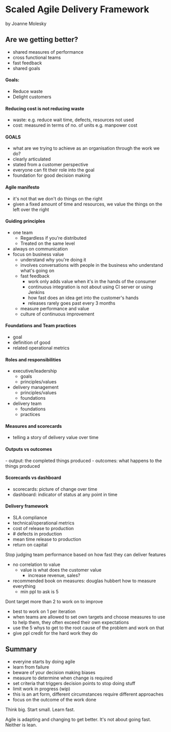 # Scaled Agile Delivery Framework 
by Joanne Molesky

## Are we getting better?
- shared measures of performance
- ‎cross functional teams
- ‎fast feedback
- ‎shared goals 

#### Goals:
- Reduce waste 
- Delight customers 

#### Reducing cost is not reducing waste
- waste: e.g. reduce wait time, defects, resources not used
- ‎cost: measured in terms of no. of units e.g. manpower cost

#### GOALS
- what are we trying to achieve as an organisation through the work we do?
- ‎clearly articulated
- ‎stated from a customer perspective
- ‎everyone can fit their role into the goal
- ‎foundation for good decision making

#### Agile manifesto
- it's not that we don't do things on the right
- ‎given a fixed amount of time and resources, we value the things on the left over the right

#### Guiding principles
- one team
  - ‎Regardless if you're distributed
  - Treated on the same level
- ‎always on communication
- ‎focus on business value
  - ‎understand why you're doing it
  - ‎involves conversations with people in the business who understand what's going on
  - ‎fast feedback
    - ‎work only adds value when it's in the hands of the consumer
    - ‎continuous integration is not about using CI server or using Jenkins 
    - ‎how fast does an idea get into the customer's hands
    - ‎releases rarely goes past every 3 months
  - ‎measure performance and value
  - ‎culture of continuous improvement

#### Foundations and Team practices
- goal
- ‎definition of good
- ‎related operational metrics 

#### Roles and responsibilities
- executive/leadership
  - ‎goals
  - ‎principles/values
- ‎delivery management
  - ‎principles/values
  - ‎foundations
- ‎delivery team
  - ‎foundations
  - ‎practices

#### Measures and scorecards
 - telling a story of delivery value over time

#### Outputs vs outcomes
 ‎- output: the completed things produced
 ‎- outcomes: what happens to the things produced

#### Scorecards vs dashboard
- scorecards: picture of change over time
- ‎dashboard: indicator of status at any point in time

#### Delivery framework
- SLA compliance
- ‎technical/operational metrics
- ‎cost of release to production
- ‎# defects in production
- ‎mean time release to production
- ‎return on capital

Stop judging team performance based on how fast they can deliver features
- no correlation to value
  - ‎value is what does the customer value
    - increase revenue, sales?
 - ‎recommended book on measures: douglas hubbert how to measure everything
   - ‎min ppl to ask is 5

Dont target more than 2 to work on to improve
- best to work on 1 per iteration
- ‎when teams are allowed to set own targets and choose measures to use to help them, they often exceed their own expectations
- ‎use the 5 whys to get to the root cause of the problem and work on that
- ‎give ppl credit for the hard work they do

## Summary
-  everyine starts by doing agile
-  ‎learn from failure
-  ‎beware of your decision making biases
-  ‎measure to determine when change is required
-  ‎set criteria that triggers decision points to stop doing stuff 
-  ‎limit work in progress (wip)
-  ‎this is an art form, different circumstances require different approaches
-  ‎focus on the outcome of the work done
 ‎
 
Think big. Start small. Learn fast.

Agile is adapting and changing to get better. It's not about going fast. Neither is lean.